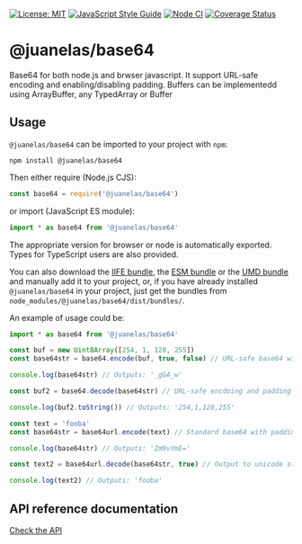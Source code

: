 [![License: MIT](https://img.shields.io/badge/License-MIT-yellow.svg)](https://opensource.org/licenses/MIT)
[![JavaScript Style Guide](https://img.shields.io/badge/code_style-standard-brightgreen.svg)](https://standardjs.com)
[![Node CI](https://github.com/juanelas/base64/workflows/Node%20CI/badge.svg)](https://github.com/juanelas/base64/actions?query=workflow%3A%22Node+CI%22)
[![Coverage Status](https://coveralls.io/repos/github/juanelas/base64/badge.svg?branch=master)](https://coveralls.io/github/juanelas/base64?branch=master)

# @juanelas/base64

Base64 for both node.js and brwser javascript. It support URL-safe encoding and enabling/disabling padding. Buffers can be implementedd using ArrayBuffer, any TypedArray or Buffer

## Usage

`@juanelas/base64` can be imported to your project with `npm`:

```console
npm install @juanelas/base64
```

Then either require (Node.js CJS):

```javascript
const base64 = require('@juanelas/base64')
```

or import (JavaScript ES module):

```javascript
import * as base64 from '@juanelas/base64'
```

The appropriate version for browser or node is automatically exported. Types for TypeScript users are also provided.

You can also download the [IIFE bundle](https://raw.githubusercontent.com/juanelas/base64/master/dist/bundles/iife.js), the [ESM bundle](https://raw.githubusercontent.com/juanelas/base64/master/dist/bundles/esm.js) or the [UMD bundle](https://raw.githubusercontent.com/juanelas/base64/master/dist/bundles/umd.js) and manually add it to your project, or, if you have already installed `@juanelas/base64` in your project, just get the bundles from `node_modules/@juanelas/base64/dist/bundles/`.

An example of usage could be:

```typescript
import * as base64 from '@juanelas/base64'

const buf = new Uint8Array([254, 1, 128, 255])
const base64str = base64.encode(buf, true, false) // URL-safe base64 with no padding

console.log(base64str) // Outputs: '_gGA_w'

const buf2 = base64.decode(base64str) // URL-safe encdoing and padding are automatically detected

console.log(buf2.toString()) // Outputs: '254,1,128,255'

const text = 'fooba'
const base64str = base64url.encode(text) // Standard base64 with padding

console.log(base64str) // Outputs: 'Zm9vYmE='

const text2 = base64url.decode(base64str, true) // Output to unicode string instead of Uint8Array

console.log(text2) // Outputs: 'fooba'

```

## API reference documentation

[Check the API](./docs/API.md)
